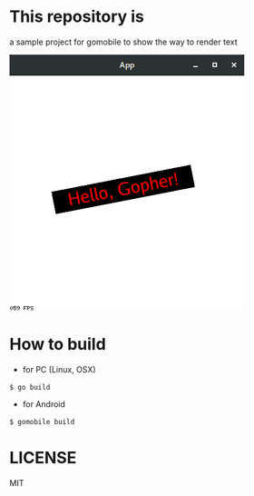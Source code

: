 # This repository is

a sample project for gomobile to show the way to render text

![gif](output.gif)

# How to build

* for PC (Linux, OSX)

```
$ go build
```

* for Android

```
$ gomobile build
```

# LICENSE

MIT
